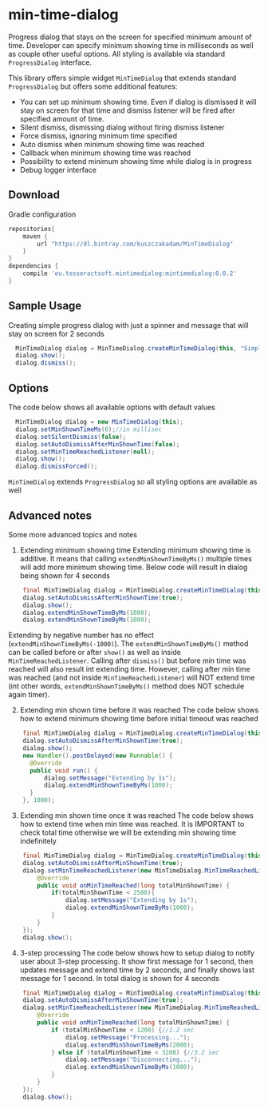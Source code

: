 # min-time-dialog
Progress dialog that stays on the screen for specified minimum amount of time.
Developer can specify minimum showing time in milliseconds as well as couple other useful options.
All styling is available via standard `ProgressDialog` interface.

This library offers simple widget `MinTimeDialog` that extends standard `ProgressDialog` but offers some additional features:
* You can set up minimum showing time. Even if dialog is dismissed it will stay on screen for that time and dismiss
listener will be fired after specified amount of time.
* Silent dismiss, dismissing dialog without firing dismiss listener
* Force dismiss, ignoring minimum time specified
* Auto dismiss when minimum showing time was reached
* Callback when minimum showing time was reached
* Possibility to extend minimum showing time while dialog is in progress
* Debug logger interface

Download
---------
Gradle configuration
```groovy
repositories{
    maven {
        url "https://dl.bintray.com/kuszczakadam/MinTimeDialog"
    }
}
dependencies {
    compile 'eu.tesseractsoft.mintimedialog:mintimedialog:0.0.2'
}
```
Sample Usage
---------

Creating simple progress dialog with just a spinner and message that will stay on screen for 2 seconds
```java
  MinTimeDialog dialog = MinTimeDialog.createMinTimeDialog(this, "Simple processing", 2000);
  dialog.show();
  dialog.dismiss();
```

Options
---------
The code below shows all available options with default values
```java
  MinTimeDialog dialog = new MinTimeDialog(this);
  dialog.setMinShownTimeMs(0);//in millisec
  dialog.setSilentDismiss(false);
  dialog.setAutoDismissAfterMinShownTime(false);
  dialog.setMinTimeReachedListener(null);
  dialog.show();
  dialog.dismissForced();
```

`MinTimeDialog` extends `ProgressDialog` so all styling options are available as well

Advanced notes
---------

Some more advanced topics and notes

1. Extending minimum showing time
Extending minimum showing time is additive. It means that calling `extendMinShownTimeByMs()` multiple times
will add more minimum showing time. Below code will result in dialog being shown for 4 seconds
```java
    final MinTimeDialog dialog = MinTimeDialog.createMinTimeDialog(this, "Initial 2s...", 2000);
    dialog.setAutoDismissAfterMinShownTime(true);
    dialog.show();
    dialog.extendMinShownTimeByMs(1000);
    dialog.extendMinShownTimeByMs(1000);
```
Extending by negative number has no effect (`extendMinShownTimeByMs(-1000)`).
The `extendMinShownTimeByMs()` method can be called before or after `show()` as well as inside
`MinTimeReachedListener`. Calling after `dismiss()` but before min time was reached will also result
int extending time. However, calling after min time was reached (and not inside `MinTimeReachedListener`)
will NOT extend time (int other words, `extendMinShownTimeByMs()` method does NOT schedule again timer).

2. Extending min shown time before it was reached
The code below shows how to extend minimum showing time before initial timeout was reached
```java
    final MinTimeDialog dialog = MinTimeDialog.createMinTimeDialog(this, "Initial 2s...", 2000);
    dialog.setAutoDismissAfterMinShownTime(true);
    dialog.show();
    new Handler().postDelayed(new Runnable() {
      @Override
      public void run() {
          dialog.setMessage("Extending by 1s");
          dialog.extendMinShownTimeByMs(1000);
      }
    }, 1000);
```
3. Extending min shown time once it was reached
The code below shows how to extend time when min time was reached.
It is IMPORTANT to check total time otherwise we will be extending min showing time indefinitely
```java
    final MinTimeDialog dialog = MinTimeDialog.createMinTimeDialog(this, "Initial 2s...", 2000);
    dialog.setAutoDismissAfterMinShownTime(true);
    dialog.setMinTimeReachedListener(new MinTimeDialog.MinTimeReachedListener() {
        @Override
        public void onMinTimeReached(long totalMinShownTime) {
            if(totalMinShownTime < 2500){
                dialog.setMessage("Extending by 1s");
                dialog.extendMinShownTimeByMs(1000);
            }
        }
    });
    dialog.show();
```
4. 3-step processing
The code below shows how to setup dialog to notify user about 3-step processing.
It show first message for 1 second, then updates message and extend time by 2 seconds, and
finally shows last message for 1 second. In total dialog is shown for 4 seconds
```java
    final MinTimeDialog dialog = MinTimeDialog.createMinTimeDialog(this, "Connecting...", 1000);
    dialog.setAutoDismissAfterMinShownTime(true);
    dialog.setMinTimeReachedListener(new MinTimeDialog.MinTimeReachedListener() {
        @Override
        public void onMinTimeReached(long totalMinShownTime) {
            if (totalMinShownTime < 1200) {//1.2 sec
                dialog.setMessage("Processing...");
                dialog.extendMinShownTimeByMs(2000);
            } else if (totalMinShownTime < 3200) {//3.2 sec
                dialog.setMessage("Disconnecting...");
                dialog.extendMinShownTimeByMs(1000);
            }
        }
    });
    dialog.show();
```


